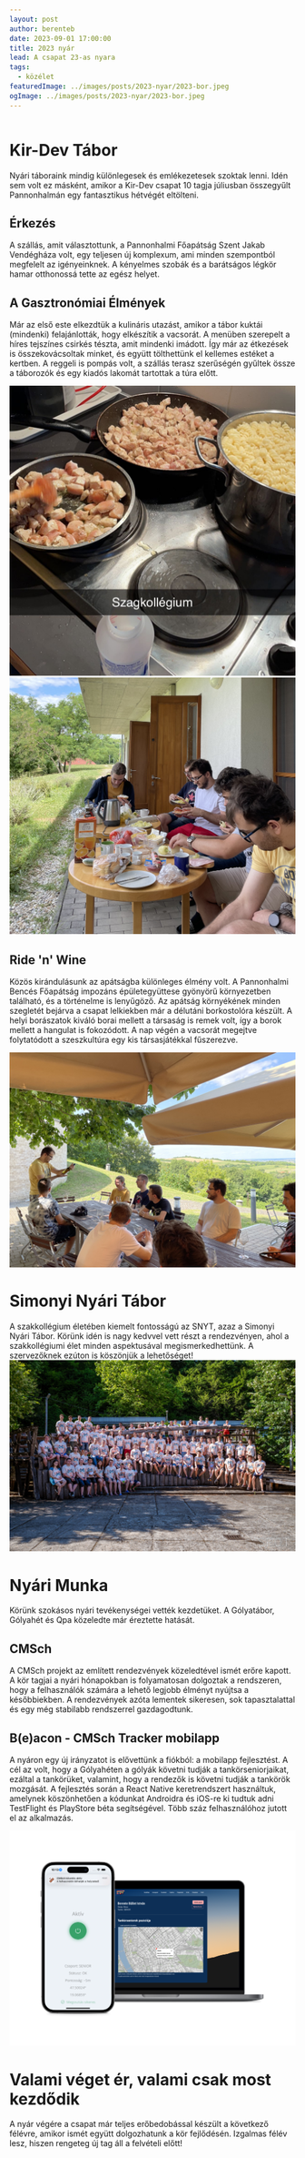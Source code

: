 ```yaml
---
layout: post
author: berenteb
date: 2023-09-01 17:00:00
title: 2023 nyár
lead: A csapat 23-as nyara
tags:
  - közélet
featuredImage: ../images/posts/2023-nyar/2023-bor.jpeg
ogImage: ../images/posts/2023-nyar/2023-bor.jpeg
---
```


```toc

```

# Kir-Dev Tábor
Nyári táboraink mindig különlegesek és emlékezetesek szoktak lenni. Idén sem volt ez másként, amikor a Kir-Dev csapat 10 tagja júliusban összegyűlt Pannonhalmán egy fantasztikus hétvégét eltölteni.

## Érkezés
A szállás, amit választottunk, a Pannonhalmi Főapátság Szent Jakab Vendégháza volt, egy teljesen új komplexum, ami minden szempontból megfelelt az igényeinknek. A kényelmes szobák és a barátságos légkör hamar otthonossá tette az egész helyet.

## A Gasztronómiai Élmények
Már az első este elkezdtük a kulináris utazást, amikor a tábor kuktái (mindenki) felajánlották, hogy elkészítik a vacsorát.
A menüben szerepelt a híres tejszínes csirkés tészta, amit mindenki imádott.
Így már az étkezések is összekovácsoltak minket, és együtt tölthettünk el kellemes estéket a kertben.
A reggeli is pompás volt, a szállás terasz szerűségén gyűltek össze a táborozók és egy kiadós lakomát tartottak a túra előtt.

![fozes](../images/posts/2023-nyar/2023-fozes.jpg)
![reggeli](../images/posts/2023-nyar/2023-reggeli.jpeg)

## Ride 'n' Wine
Közös kirándulásunk az apátságba különleges élmény volt.
A Pannonhalmi Bencés Főapátság impozáns épületegyüttese gyönyörű környezetben található, és a történelme is lenyűgöző.
Az apátság környékének minden szegletét bejárva a csapat lelkiekben már a délutáni borkostolóra készült.
A helyi borászatok kiváló borai mellett a társaság is remek volt, így a borok mellett a hangulat is fokozódott.
A nap végén a vacsorát megejtve folytatódott a szeszkultúra egy kis társasjátékkal fűszerezve.

![apatsag](../images/posts/2023-nyar/2023-borkostolo.jpeg)

# Simonyi Nyári Tábor
A szakkollégium életében kiemelt fontosságú az SNYT, azaz a Simonyi Nyári Tábor. Körünk idén is nagy kedvvel vett részt a rendezvényen, ahol a szakkollégiumi élet minden aspektusával megismerkedhettünk.
A szervezőknek ezúton is köszönjük a lehetőséget!
![snyt](../images/posts/2023-nyar/2023-snyt.jpg)

# Nyári Munka

Körünk szokásos nyári tevékenységei vették kezdetüket. A Gólyatábor, Gólyahét és Qpa közeledte már éreztette hatását.

## CMSch

A CMSch projekt az említett rendezvények közeledtével ismét erőre kapott.
A kör tagjai a nyári hónapokban is folyamatosan dolgoztak a rendszeren, hogy a felhasználók számára a lehető legjobb élményt nyújtsa a későbbiekben.
A rendezvények azóta lementek sikeresen, sok tapasztalattal és egy még stabilabb rendszerrel gazdagodtunk.

## B(e)acon - CMSch Tracker mobilapp

A nyáron egy új irányzatot is elővettünk a fiókból: a mobilapp fejlesztést.
A cél az volt, hogy a Gólyahéten a gólyák követni tudják a tankörseniorjaikat, ezáltal a tankörüket, valamint, hogy a rendezők is követni tudják a tankörök mozgását.
A fejlesztés során a React Native keretrendszert használtuk, amelynek köszönhetően a kódunkat Androidra és iOS-re ki tudtuk adni TestFlight és PlayStore béta segítségével.
Több száz felhasználóhoz jutott el az alkalmazás.

![beacon](../images/posts/2023-nyar/2023-app.png)

# Valami véget ér, valami csak most kezdődik

A nyár végére a csapat már teljes erőbedobással készült a következő félévre, amikor ismét együtt dolgozhatunk a kör fejlődésén.
Izgalmas félév lesz, hiszen rengeteg új tag áll a felvételi előtt!
